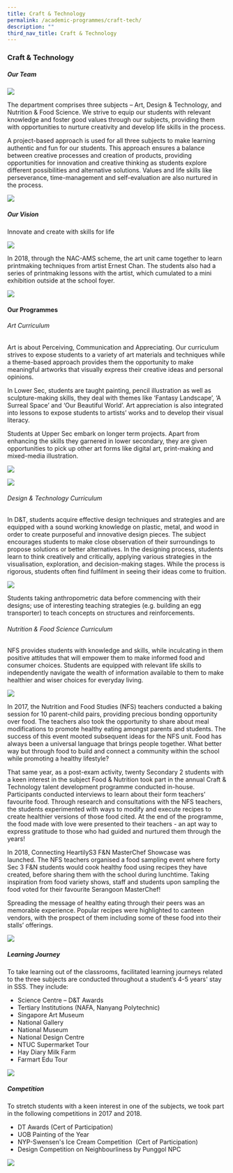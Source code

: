 ```yaml
---
title: Craft & Technology
permalink: /academic-programmes/craft-tech/
description: ""
third_nav_title: Craft & Technology
---
```



### Craft & Technology

##### Our Team

![](/images/01_CraftnTechnology_Dept.jpg)

The department comprises three subjects – Art, Design & Technology, and Nutrition & Food Science. We strive to equip our students with relevant knowledge and foster good values through our subjects, providing them with opportunities to nurture creativity and develop life skills in the process.

A project-based approach is used for all three subjects to make learning authentic and fun for our students. This approach ensures a balance between creative processes and creation of products, providing opportunities for innovation and creative thinking as students explore different possibilities and alternative solutions. Values and life skills like perseverance, time-management and self-evaluation are also nurtured in the process.

![](/images/ct%20framework2.jpg)

##### Our Vision

Innovate and create with skills for life

![](/images/ourvision.jpg)

In 2018, through the NAC-AMS scheme, the art unit came together to learn printmaking techniques from artist Ernest Chan. The students also had a series of printmaking lessons with the artist, which cumulated to a mini exhibition outside at the school foyer.

![](/images/CraftnTech_Mission.jpg)

#### Our Programmes

###### Art Curriculum

Art is about Perceiving, Communication and Appreciating. Our curriculum strives to expose students to a variety of art materials and techniques while a theme-based approach provides them the opportunity to make meaningful artworks that visually express their creative ideas and personal opinions.

In Lower Sec, students are taught painting, pencil illustration as well as sculpture-making skills, they deal with themes like ‘Fantasy Landscape’, ‘A Surreal Space’ and ‘Our Beautiful World’. Art appreciation is also integrated into lessons to expose students to artists’ works and to develop their visual literacy.

Students at Upper Sec embark on longer term projects. Apart from enhancing the skills they garnered in lower secondary, they are given opportunities to pick up other art forms like digital art, print-making and mixed-media illustration.

![](/images/01_Craft&Tech%20Programmes%20pic%201.jpg)

![](/images/02_Craft&Tech%20Programmes%20pic%202.jpg)

###### Design & Technology Curriculum

In D&T, students acquire effective design techniques and strategies and are equipped with a sound working knowledge on plastic, metal, and wood in order to create purposeful and innovative design pieces. The subject encourages students to make close observation of their surroundings to propose solutions or better alternatives. In the designing process, students learn to think creatively and critically, applying various strategies in the visualisation, exploration, and decision-making stages. While the process is rigorous, students often find fulfilment in seeing their ideas come to fruition.

![](/images/03_Craft&Tech%20Programmes-dnt.jpg)

Students taking anthropometric data before commencing with their designs; use of interesting teaching strategies (e.g. building an egg transporter) to teach concepts on structures and reinforcements.

###### Nutrition & Food Science Curriculum

NFS provides students with knowledge and skills, while inculcating in them positive attitudes that will empower them to make informed food and consumer choices. Students are equipped with relevant life skills to independently navigate the wealth of information available to them to make healthier and wiser choices for everyday living.

![](/images/fnnpic.jpg)

In 2017, the Nutrition and Food Studies (NFS) teachers conducted a baking session for 10 parent-child pairs, providing precious bonding opportunity over food. The teachers also took the opportunity to share about meal modifications to promote healthy eating amongst parents and students. The success of this event mooted subsequent ideas for the NFS unit. Food has always been a universal language that brings people together. What better way but through food to build and connect a community within the school while promoting a healthy lifestyle?

That same year, as a post-exam activity, twenty Secondary 2 students with a keen interest in the subject Food & Nutrition took part in the annual Craft & Technology talent development programme conducted in-house. Participants conducted interviews to learn about their form teachers’ favourite food. Through research and consultations with the NFS teachers, the students experimented with ways to modify and execute recipes to create healthier versions of those food cited. At the end of the programme, the food made with love were presented to their teachers - an apt way to express gratitude to those who had guided and nurtured them through the years!

In 2018, Connecting HeartilyS3 F&N MasterChef Showcase was launched. The NFS teachers organised a food sampling event where forty Sec 3 F&N students would cook healthy food using recipes they have created, before sharing them with the school during lunchtime. Taking inspiration from food variety shows, staff and students upon sampling the food voted for their favourite Serangoon MasterChef!

Spreading the message of healthy eating through their peers was an memorable experience. Popular recipes were highlighted to canteen vendors, with the prospect of them including some of these food into their stalls’ offerings.

![](/images/fnnpic2.jpg)

##### Learning Journey

To take learning out of the classrooms, facilitated learning journeys related to the three subjects are conducted throughout a student’s 4-5 years' stay in SSS. They include:

- Science Centre – D&T Awards
- Tertiary Institutions (NAFA, Nanyang Polytechnic)
- Singapore Art Museum
- National Gallery
- National Museum
- National Design Centre
- NTUC Supermarket Tour
- Hay Diary Milk Farm
- Farmart Edu Tour

![](/images/depts.gif)

##### Competition

To stretch students with a keen interest in one of the subjects, we took part in the following competitions in 2017 and 2018.

- DT Awards (Cert of Participation)
- UOB Painting of the Year
- NYP-Swensen's Ice Cream Competition  (Cert of Participation)
- Design Competition on Neighbourliness by Punggol NPC

![](/images/competition.jpg)
